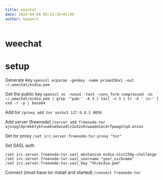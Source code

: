 ```yaml
---
title: weechat
date: 2020-04-06 05:51:36+01:00
author: Gaxpert
---
```


# weechat

# setup

Generate key
`openssl ecparam -genkey -name prime256v1 -out ~/.weechat/ecdsa.pem`

Get the public key
`openssl ec -noout -text -conv_form compressed -in ~/.weechat/ecdsa.pem | grep '^pub:' -A 3 | tail -n 3 | tr -d ' \n:' | xxd -r -p | base64`

Add tor
`/proxy add tor socks5 127.0.0.1 9050`

Add server (freenode)
`/server add freenode-tor ajnvpgl6prmkb7yktvue6im5wiedlz2w32uhcwaamdiecdrfpwwgnlqd.onion`

Set tor proxy
`/set irc.server.freenode-tor.proxy "tor"`

Set SASL auth
```
/set irc.server.freenode-tor.sasl_mechanism ecdsa-nist256p-challenge
/set irc.server.freenode-tor.sasl_username "your_nickname"
/set irc.server.freenode-tor.sasl_key "%h/ecdsa.pem"
```

Connect (must have tor install and started)
`/connect freenode-tor`
